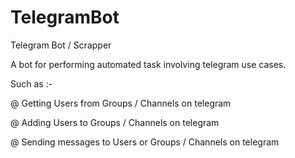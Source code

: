 # TelegramBot
Telegram Bot / Scrapper

A bot for performing automated task involving telegram use cases.

Such as :-

@ Getting Users from Groups / Channels on telegram

@ Adding Users to Groups / Channels on telegram

@ Sending messages to Users or Groups / Channels on telegram
